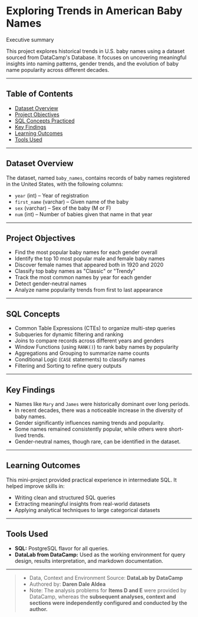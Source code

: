 ﻿# Exploring Trends in American Baby Names

Executive summary

This project explores historical trends in U.S. baby names using a dataset sourced from DataCamp's Database. It focuses on uncovering meaningful insights into naming patterns, gender trends, and the evolution of baby name popularity across different decades.

---

## Table of Contents

- [Dataset Overview](#dataset-overview)
- [Project Objectives](#project-objectives)
- [SQL Concepts Practiced](#sql-concepts-practiced)
- [Key Findings](#key-findings)
- [Learning Outcomes](#learning-outcomes)
- [Tools Used](#tools-used)

---

## Dataset Overview

The dataset, named `baby_names`, contains records of baby names registered in the United States, with the following columns:

- `year` (int) – Year of registration
- `first_name` (varchar) – Given name of the baby
- `sex` (varchar) – Sex of the baby (M or F)
- `num` (int) – Number of babies given that name in that year

---

## Project Objectives

- Find the most popular baby names for each gender overall
- Identify the top 10 most popular male and female baby names
- Discover female names that appeared both in 1920 and 2020
- Classify top baby names as "Classic" or "Trendy"
- Track the most common names by year for each gender
- Detect gender-neutral names
- Analyze name popularity trends from first to last appearance

---

## SQL Concepts

- Common Table Expressions (CTEs) to organize multi-step queries
- Subqueries for dynamic filtering and ranking
- Joins to compare records across different years and genders
- Window Functions (using `RANK()`) to rank baby names by popularity
- Aggregations and Grouping to summarize name counts
- Conditional Logic (`CASE` statements) to classify names
- Filtering and Sorting to refine query outputs

---

## Key Findings

- Names like `Mary` and `James` were historically dominant over long periods.
- In recent decades, there was a noticeable increase in the diversity of baby names.
- Gender significantly influences naming trends and popularity.
- Some names remained consistently popular, while others were short-lived trends.
- Gender-neutral names, though rare, can be identified in the dataset.

---

## Learning Outcomes

This mini-project provided practical experience in intermediate SQL. It helped improve skills in:

- Writing clean and structured SQL queries
- Extracting meaningful insights from real-world datasets
- Applying analytical techniques to large categorical datasets

---

## Tools Used

- **SQL:** PostgreSQL flavor for all queries.
- **DataLab from DataCamp:** Used as the working environment for query design, results interpretation, and markdown documentation.

---
> - Data, Context and Environment Source: **DataLab by DataCamp**
> - Authored by: **Daren Dale Aldea**
> - Note: The analysis problems for **Items D and E** were provided by DataCamp, whereas the **subsequent analyses, context and sections were independently configured and conducted by the author.**
